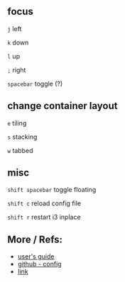 ## focus
```j``` left

```k``` down

```l``` up

```;``` right

```spacebar``` toggle (?)

## change container layout
```e``` tiling

```s``` stacking

```w``` tabbed

## misc
```shift spacebar``` toggle floating

```shift c``` reload config file

```shift r``` restart i3 inplace

## More / Refs:

* [user's guide](https://build.i3wm.org/docs/userguide.html)
* [github - config](https://gist.github.com/simonhayward/11316105)
* [link](https://i3wm.org/docs/refcard.html)
